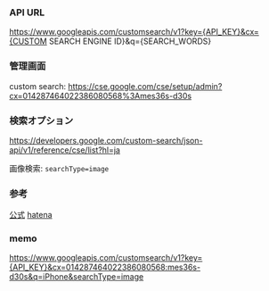 ### API URL
https://www.googleapis.com/customsearch/v1?key={API_KEY}&cx={CUSTOM SEARCH ENGINE ID}&q={SEARCH_WORDS}

### 管理画面
custom search: https://cse.google.com/cse/setup/admin?cx=014287464022386080568%3Ames36s-d30s

### 検索オプション
https://developers.google.com/custom-search/json-api/v1/reference/cse/list?hl=ja

画像検索: `searchType=image`

### 参考
[公式](https://developers.google.com/custom-search/json-api/v1/overview)
[hatena](http://ryutamaki.hatenablog.com/entry/2014/01/18/171640)

### memo
https://www.googleapis.com/customsearch/v1?key={API_KEY}&cx=014287464022386080568:mes36s-d30s&q=iPhone&searchType=image
